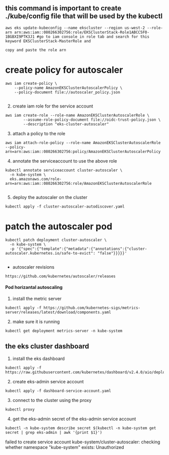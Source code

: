 ## this command is important to create ./kube/config file that will be used by the kubectl

```
aws eks update-kubeconfig --name ekscluster --region us-west-2 --role-arn arn:aws:iam::080266302756:role/EKSClusterStack-Role1ABCC5F0-1BGBXI9PTK3J1 #go to iam console in role tab and search for this keyword EKSClusterStack-MasterRole and 
                                                                                                              copy and paste the role arn
```

# create policy for autoscaler

```
aws iam create-policy \
    --policy-name AmazonEKSClusterAutoscalerPolicy \
    --policy-document file://autoscaler_policy.json
    
```

2. create iam role for the service account 

```
aws iam create-role --role-name AmazonEKSClusterAutoscalerRole \
        --assume-role-policy-document file://oidc-trust-policy.json \
        --description "eks-cluster-autoscaler"
```

3. attach a policy to the role 

```
aws iam attach-role-policy --role-name AmazonEKSClusterAutoscalerRole --policy-arn=arn:aws:iam::080266302756:policy/AmazonEKSClusterAutoscalerPolicy
```

4. annotate the serviceaccount to use the above role

```
kubectl annotate serviceaccount cluster-autoscaler \
  -n kube-system \
  eks.amazonaws.com/role-arn=arn:aws:iam::080266302756:role/AmazonEKSClusterAutoscalerRole
  
```

5. deploy the autoscaler on the cluster

```
kubectl apply -f cluster-autoscaler-autodiscover.yaml
```


# patch the autoscaler pod



```
kubectl patch deployment cluster-autoscaler \
  -n kube-system \
  -p '{"spec":{"template":{"metadata":{"annotations":{"cluster-autoscaler.kubernetes.io/safe-to-evict": "false"}}}}}'
  
```

* autoscaler revisions
```
https://github.com/kubernetes/autoscaler/releases
```



#### Pod horizantal autoscaling

1. install the metric server 
```
kubectl apply -f https://github.com/kubernetes-sigs/metrics-server/releases/latest/download/components.yaml
```
2. make sure it is running
```
kubectl get deployment metrics-server -n kube-system
```



## the eks cluster dashboard

1. install the eks dashboard
```
kubectl apply -f https://raw.githubusercontent.com/kubernetes/dashboard/v2.4.0/aio/deploy/recommended.yaml
```
2. create eks-admin service account

```
kubectl apply -f dashboard-service-account.yaml
```
3. connect to the cluster using the proxy
```
kubectl proxy
```
4. get the eks-admin secret of the eks-admin service account
```
kubectl -n kube-system describe secret $(kubectl -n kube-system get secret | grep eks-admin | awk '{print $1}')
```

failed to create service account kube-system/cluster-autoscaler: checking whether namespace "kube-system" exists: Unauthorized